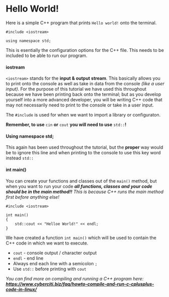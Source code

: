 # Hello World! #

Here is a simple C++ program that prints `Hello world!` onto the terminal.

```
#include <iostream>

using namespace std;
```
This is esentially the configuration options for the C++ file.  This needs to be included to be able to run our program.

#### iostream ####
`<iostream>` stands for the **input & output stream**.  This basically allows you to print onto the console as well as take in data from the console *(like a user input)*.  For the purpose of this tutorial we have used this throughout because we have been printing back onto the terminal; but as you develop yourself into a more advanced developer, you will be writing C++ code that may not necessarily need to print to the console or take in a user input.

The `#include` is used for when we want to import a library or configuraton.  

**Remember, to use** `cin` **or** `cout` **you will need to use** `std::`**!**

#### Using namespace std; ####
This again has been used throughout the tutorial, but the **proper** way would be to ignore this line and when printing to the console to use this key word instead `std::`

#### int main() ####
You can create your functions and classes out of the `main()` method, but when you want to run your code ***all functions, classes and your code should be in the main method!!*** *This is because C++ runs the main method first before anything else!*

```
#include <iostream>

int main()
{
    std::cout << "Helloe World!" << endl;
}
```

We have created a function `int main()` which will be used to contain the C++ code in which we want to execute.

- `cout` - console output / character output
- `endl` - end line
- Always end each line with a semicolon `;`
- Use `std::` before printing with `cout`

*You can find more on compiling and running a C++ program here:* ***https://www.cyberciti.biz/faq/howto-compile-and-run-c-cplusplus-code-in-linux/***
